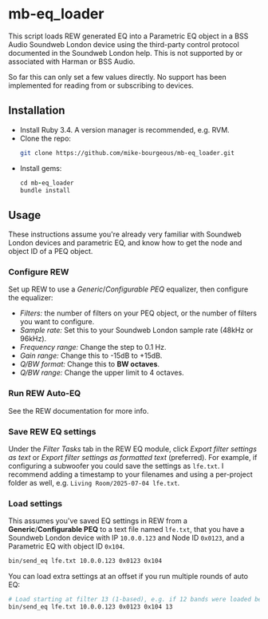# mb-eq_loader

This script loads REW generated EQ into a Parametric EQ object in a BSS Audio
Soundweb London device using the third-party control protocol documented in the
Soundweb London help.  This is not supported by or associated with Harman or
BSS Audio.

So far this can only set a few values directly.  No support has been
implemented for reading from or subscribing to devices.

## Installation

- Install Ruby 3.4.  A version manager is recommended, e.g. RVM.
- Clone the repo:
    ```bash
    git clone https://github.com/mike-bourgeous/mb-eq_loader.git
    ```
- Install gems:
    ```ruby
    cd mb-eq_loader
    bundle install
    ```

## Usage

These instructions assume you're already very familiar with Soundweb London
devices and parametric EQ, and know how to get the node and object ID of a PEQ
object.

### Configure REW

Set up REW to use a *Generic*/*Configurable PEQ* equalizer, then configure the
equalizer:

- *Filters:* the number of filters on your PEQ object, or the number of filters
  you want to configure.
- *Sample rate:* Set this to your Soundweb London sample rate (48kHz or 96kHz).
- *Frequency range:* Change the step to 0.1 Hz.
- *Gain range:* Change this to -15dB to +15dB.
- *Q/BW format:* Change this to **BW octaves**.
- *Q/BW range:* Change the upper limit to 4 octaves.

### Run REW Auto-EQ

See the REW documentation for more info.

### Save REW EQ settings

Under the *Filter Tasks* tab in the REW EQ module, click *Export filter
settings as text* or *Export filter settings as formatted text* (preferred).
For example, if configuring a subwoofer you could save the settings as
`lfe.txt`.  I recommend adding a timestamp to your filenames and using a
per-project folder as well, e.g. `Living Room/2025-07-04 lfe.txt`.

### Load settings

This assumes you've saved EQ settings in REW from a **Generic**/**Configurable
PEQ** to a text file named `lfe.txt`, that you have a Soundweb London device
with IP `10.0.0.123` and Node ID `0x0123`, and a Parametric EQ with object ID
`0x104`.

```bash
bin/send_eq lfe.txt 10.0.0.123 0x0123 0x104
```

You can load extra settings at an offset if you run multiple rounds of auto EQ:

```bash
# Load starting at filter 13 (1-based), e.g. if 12 bands were loaded before.
bin/send_eq lfe.txt 10.0.0.123 0x0123 0x104 13
```
